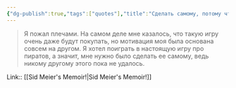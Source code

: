 ```yaml
---
{"dg-publish":true,"tags":["quotes"],"title":"Сделать самому, потому что этого пока нет","date":"2022-07-25T17:22:43+03:00","permalink":"/quotes/202207251722/","dgHomeLink":false,"dgPassFrontmatter":true}
---
```



> Я пожал плечами. На самом деле мне казалось, что такую игру очень даже будут покупать, но мотивация моя была основана совсем на другом. Я хотел поиграть в настоящую игру про пиратов, а значит, мне нужно было сделать ее самому, ведь никому другому этого пока не удалось.

Link:: [[Sid Meier's Memoir!|Sid Meier's Memoir!]]
